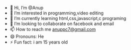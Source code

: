 - 👋 Hi, I’m @Anup
- 👀 I’m interested in programming,video editing
- 🌱 I’m currently learning html,css,javascript,c programing
- 💞️ I’m looking to collaborate on facebook and email
- 📫 How to reach me anuppc7@gmail.com
- 😄 Pronouns: He
- ⚡ Fun fact: i am 15 years old

<!---
Anup-learner/Anup-learner is a ✨ special ✨ repository because its `README.md` (this file) appears on your GitHub profile.
You can click the Preview link to take a look at your changes.
--->
